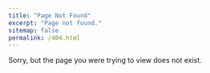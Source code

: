 ```yaml
---
title: "Page Not Found"
excerpt: "Page not found."
sitemap: false
permalink: /404.html
---
```


Sorry, but the page you were trying to view does not exist. 
